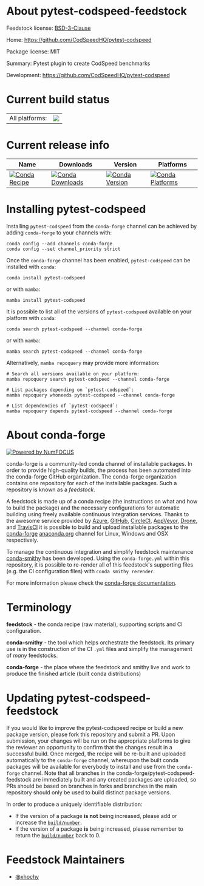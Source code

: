 About pytest-codspeed-feedstock
===============================

Feedstock license: [BSD-3-Clause](https://github.com/conda-forge/pytest-codspeed-feedstock/blob/main/LICENSE.txt)

Home: https://github.com/CodSpeedHQ/pytest-codspeed

Package license: MIT

Summary: Pytest plugin to create CodSpeed benchmarks

Development: https://github.com/CodSpeedHQ/pytest-codspeed

Current build status
====================


<table><tr><td>All platforms:</td>
    <td>
      <a href="https://dev.azure.com/conda-forge/feedstock-builds/_build/latest?definitionId=21965&branchName=main">
        <img src="https://dev.azure.com/conda-forge/feedstock-builds/_apis/build/status/pytest-codspeed-feedstock?branchName=main">
      </a>
    </td>
  </tr>
</table>

Current release info
====================

| Name | Downloads | Version | Platforms |
| --- | --- | --- | --- |
| [![Conda Recipe](https://img.shields.io/badge/recipe-pytest--codspeed-green.svg)](https://anaconda.org/conda-forge/pytest-codspeed) | [![Conda Downloads](https://img.shields.io/conda/dn/conda-forge/pytest-codspeed.svg)](https://anaconda.org/conda-forge/pytest-codspeed) | [![Conda Version](https://img.shields.io/conda/vn/conda-forge/pytest-codspeed.svg)](https://anaconda.org/conda-forge/pytest-codspeed) | [![Conda Platforms](https://img.shields.io/conda/pn/conda-forge/pytest-codspeed.svg)](https://anaconda.org/conda-forge/pytest-codspeed) |

Installing pytest-codspeed
==========================

Installing `pytest-codspeed` from the `conda-forge` channel can be achieved by adding `conda-forge` to your channels with:

```
conda config --add channels conda-forge
conda config --set channel_priority strict
```

Once the `conda-forge` channel has been enabled, `pytest-codspeed` can be installed with `conda`:

```
conda install pytest-codspeed
```

or with `mamba`:

```
mamba install pytest-codspeed
```

It is possible to list all of the versions of `pytest-codspeed` available on your platform with `conda`:

```
conda search pytest-codspeed --channel conda-forge
```

or with `mamba`:

```
mamba search pytest-codspeed --channel conda-forge
```

Alternatively, `mamba repoquery` may provide more information:

```
# Search all versions available on your platform:
mamba repoquery search pytest-codspeed --channel conda-forge

# List packages depending on `pytest-codspeed`:
mamba repoquery whoneeds pytest-codspeed --channel conda-forge

# List dependencies of `pytest-codspeed`:
mamba repoquery depends pytest-codspeed --channel conda-forge
```


About conda-forge
=================

[![Powered by
NumFOCUS](https://img.shields.io/badge/powered%20by-NumFOCUS-orange.svg?style=flat&colorA=E1523D&colorB=007D8A)](https://numfocus.org)

conda-forge is a community-led conda channel of installable packages.
In order to provide high-quality builds, the process has been automated into the
conda-forge GitHub organization. The conda-forge organization contains one repository
for each of the installable packages. Such a repository is known as a *feedstock*.

A feedstock is made up of a conda recipe (the instructions on what and how to build
the package) and the necessary configurations for automatic building using freely
available continuous integration services. Thanks to the awesome service provided by
[Azure](https://azure.microsoft.com/en-us/services/devops/), [GitHub](https://github.com/),
[CircleCI](https://circleci.com/), [AppVeyor](https://www.appveyor.com/),
[Drone](https://cloud.drone.io/welcome), and [TravisCI](https://travis-ci.com/)
it is possible to build and upload installable packages to the
[conda-forge](https://anaconda.org/conda-forge) [anaconda.org](https://anaconda.org/)
channel for Linux, Windows and OSX respectively.

To manage the continuous integration and simplify feedstock maintenance
[conda-smithy](https://github.com/conda-forge/conda-smithy) has been developed.
Using the ``conda-forge.yml`` within this repository, it is possible to re-render all of
this feedstock's supporting files (e.g. the CI configuration files) with ``conda smithy rerender``.

For more information please check the [conda-forge documentation](https://conda-forge.org/docs/).

Terminology
===========

**feedstock** - the conda recipe (raw material), supporting scripts and CI configuration.

**conda-smithy** - the tool which helps orchestrate the feedstock.
                   Its primary use is in the construction of the CI ``.yml`` files
                   and simplify the management of *many* feedstocks.

**conda-forge** - the place where the feedstock and smithy live and work to
                  produce the finished article (built conda distributions)


Updating pytest-codspeed-feedstock
==================================

If you would like to improve the pytest-codspeed recipe or build a new
package version, please fork this repository and submit a PR. Upon submission,
your changes will be run on the appropriate platforms to give the reviewer an
opportunity to confirm that the changes result in a successful build. Once
merged, the recipe will be re-built and uploaded automatically to the
`conda-forge` channel, whereupon the built conda packages will be available for
everybody to install and use from the `conda-forge` channel.
Note that all branches in the conda-forge/pytest-codspeed-feedstock are
immediately built and any created packages are uploaded, so PRs should be based
on branches in forks and branches in the main repository should only be used to
build distinct package versions.

In order to produce a uniquely identifiable distribution:
 * If the version of a package **is not** being increased, please add or increase
   the [``build/number``](https://docs.conda.io/projects/conda-build/en/latest/resources/define-metadata.html#build-number-and-string).
 * If the version of a package **is** being increased, please remember to return
   the [``build/number``](https://docs.conda.io/projects/conda-build/en/latest/resources/define-metadata.html#build-number-and-string)
   back to 0.

Feedstock Maintainers
=====================

* [@xhochy](https://github.com/xhochy/)

